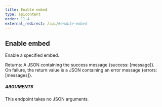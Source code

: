 ```yaml
---
title: Enable embed
type: apicontent
order: 11.4
external_redirect: /api/#enable-embed
---
```


## Enable embed
Enable a specified embed.

Returns: A JSON containing the success message {success: [message]}. On failure, the return value is a JSON containing an error message {errors: [messages]}.

##### ARGUMENTS

This endpoint takes no JSON arguments.
